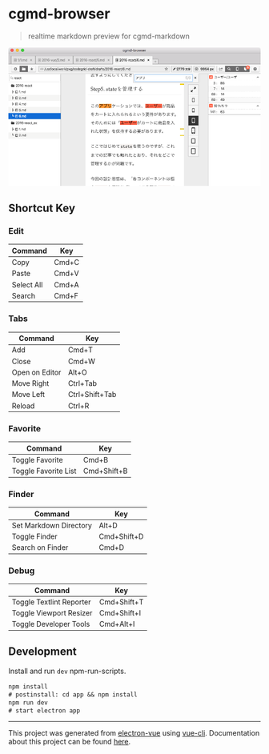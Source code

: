 # cgmd-browser

> realtime markdown preview for cgmd-markdown

![ss](./ss.png)

## Shortcut Key

### Edit

Command|Key 
---|---
Copy| Cmd+C
Paste|Cmd+V
Select All| Cmd+A
Search|Cmd+F

### Tabs

Command|Key 
---|---
Add|Cmd+T
Close|Cmd+W
Open on Editor|Alt+O
Move Right|Ctrl+Tab
Move Left|Ctrl+Shift+Tab
Reload|Ctrl+R

### Favorite

Command|Key 
---|---
Toggle Favorite|Cmd+B
Toggle Favorite List|Cmd+Shift+B

### Finder

Command|Key 
---|---
Set Markdown Directory|Alt+D
Toggle Finder|Cmd+Shift+D
Search on Finder|Cmd+D

### Debug

Command|Key 
---|---
Toggle Textlint Reporter| Cmd+Shift+T
Toggle Viewport Resizer| Cmd+Shift+I
Toggle Developer Tools|Cmd+Alt+I


## Development

Install and run `dev` npm-run-scripts.

```
npm install
# postinstall: cd app && npm install
npm run dev
# start electron app
```

---

This project was generated from [electron-vue](https://github.com/SimulatedGREG/electron-vue) using [vue-cli](https://github.com/vuejs/vue-cli). Documentation about this project can be found [here](https://simulatedgreg.gitbooks.io/electron-vue/content/index.html).

